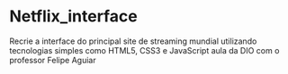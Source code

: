 # Netflix_interface
Recrie a interface do principal site de streaming mundial utilizando tecnologias simples como HTML5, CSS3 e JavaScript
aula da DIO com o professor Felipe Aguiar
